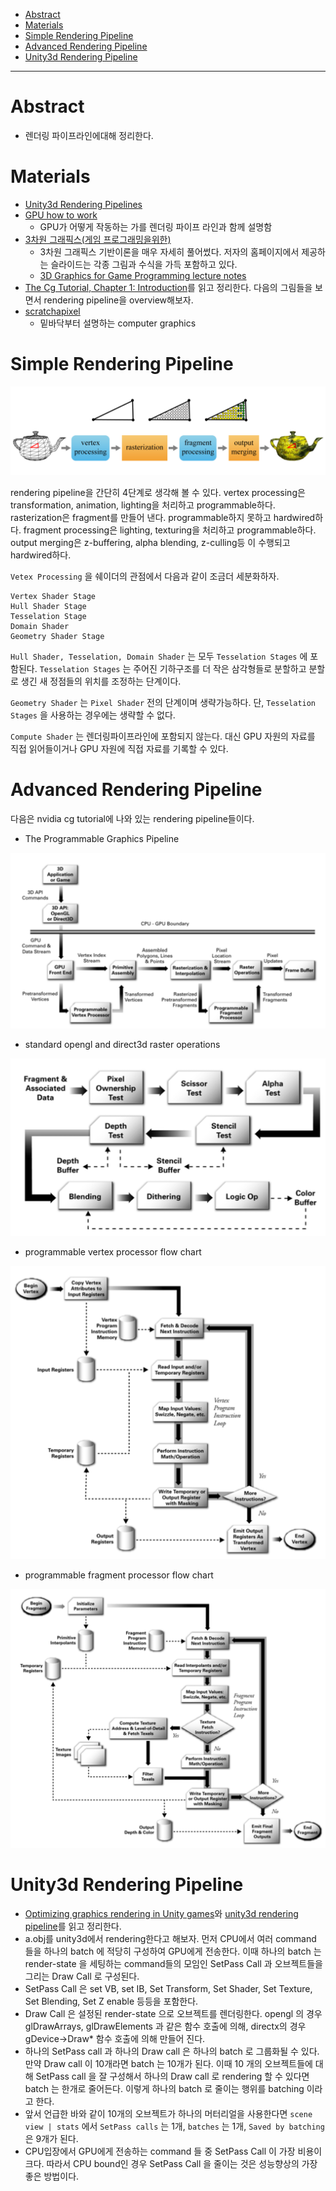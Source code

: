 - [Abstract](#abstract)
- [Materials](#materials)
- [Simple Rendering Pipeline](#simple-rendering-pipeline)
- [Advanced Rendering Pipeline](#advanced-rendering-pipeline)
- [Unity3d Rendering Pipeline](#unity3d-rendering-pipeline)

-------------------------------------------------------------------------------

# Abstract

- 렌더링 파이프라인에대해 정리한다.

# Materials

- [Unity3d Rendering Pipelines](https://catlikecoding.com/unity/tutorials/rendering/)
- [GPU how to work](http://pixeljetstream.blogspot.kr/2015/02/life-of-triangle-nvidias-logical.html)
  - GPU가 어떻게 작동하는 가를 렌더링 파이프 라인과 함께 설명함
- [3차원 그래픽스(게임 프로그래밍을위한)](http://media.korea.ac.kr/book/)
  - 3차원 그래픽스 기반이론을 매우 자세히 풀어썼다. 저자의
    홈페이지에서 제공하는 슬라이드는 각종 그림과 수식을 가득 포함하고 있다.
  - [3D Graphics for Game Programming lecture notes](../gamegraphics/3dgraphics_for_game_programming_lecture_notes/)
- [The Cg Tutorial, Chapter 1: Introduction](http://download.nvidia.com/developer/cg/Cg_Tutorial/Chapter_1.pdf)를 
  읽고 정리한다. 다음의 그림들을 보면서 rendering pipeline을 overview해보자.
- [scratchapixel](http://www.scratchapixel.com/)
  - 밑바닥부터 설명하는 computer graphics

# Simple Rendering Pipeline

![](simple_rendering_pipeline.png)

rendering pipeline을 간단히 4단계로 생각해 볼 수 있다.  vertex
processing은 transformation, animation, lighting을 처리하고
programmable하다.  rasterization은 fragment를 만들어
낸다. programmable하지 못하고 hardwired하다.  fragment processing은
lighting, texturing을 처리하고 programmable하다.  output merging은
z-buffering, alpha blending, z-culling등 이 수행되고 hardwired하다.

`Vetex Processing` 을 쉐이더의 관점에서 다음과 같이 조금더 세분화하자.

```
Vertex Shader Stage
Hull Shader Stage
Tesselation Stage
Domain Shader
Geometry Shader Stage
```

`Hull Shader, Tesselation, Domain Shader` 는 모두 `Tesselation Stages` 에 포함된다. `Tesselation Stages` 는 주어진 기하구조를 더 작은 삼각형들로 분할하고 분할로 생긴 새 정점들의 위치를 조정하는 단계이다.

`Geometry Shader` 는 `Pixel Shader` 전의 단계이며 생략가능하다. 단, `Tesselation Stages` 을 사용하는 경우에는 생략할 수 없다.

`Compute Shader` 는 렌더링파이프라인에 포함되지 않는다. 대신 GPU 자원의 자료를 직접 읽어들이거나 GPU 자원에 직접 자료를 기록할 수 있다.

# Advanced Rendering Pipeline
  
다음은 nvidia cg tutorial에 나와 있는 rendering pipeline들이다.  
  
- The Programmable Graphics Pipeline

![](the_programmable_graphics_pipeline.png)

- standard opengl and direct3d raster operations

![](standard_opengl_and_direct3d_raster_operations.png)

- programmable vertex processor flow chart

![](programmable_vertex_processor_flow_chart.png)

- programmable fragment processor flow chart

![](programmable_fragment_processor_flow_chart.png)

# Unity3d Rendering Pipeline

- [Optimizing graphics rendering in Unity games](https://unity3d.com/kr/learn/tutorials/temas/performance-optimization/optimizing-graphics-rendering-unity-games?playlist=44069)와
  [unity3d rendering pipeline](https://www.youtube.com/watch?v=qHpKfrkpt4c)를 읽고 정리한다.
- a.obj를 unity3d에서 rendering한다고 해보자. 먼저 CPU에서 여러 command 들을 하나의 batch 에 적당히 구성하여 
  GPU에게 전송한다. 이때 하나의 batch 는 render-state 을 세팅하는 command들의 모임인 SetPass Call 과 오브젝트들을 그리는 Draw Call 로 구성된다.
- SetPass Call 은 set VB, set IB, 
  Set Transform, Set Shader, Set Texture, Set Blending, 
  Set Z enable 등등을 포함한다.
- Draw Call 은 설정된 render-state 으로 오브젝트를 렌더링한다. opengl 의 경우 glDrawArrays, glDrawElements 과 같은
  함수 호출에 의해, directx의 경우 gDevice->Draw* 함수 호출에 의해 만들어 진다.
- 하나의 SetPass call 과 하나의 Draw call 은 하나의 batch 로 그룹화될 수 있다. 만약 Draw call 이 10개라면 batch 는 10개가 된다. 이때 10 개의 오브젝트들에 대해 SetPass call 을 잘 구성해서 하나의 Draw call 로 rendering 할 수 있다면 batch 는 한개로 줄어든다. 이렇게 하나의 batch 로 줄이는 행위를 batching 이라고 한다.
- 앞서 언급한 바와 같이 10개의 오브젝트가 하나의 머터리얼을 사용한다면 `scene view | stats` 에서 `SetPass calls` 는 1개, `batches` 는 1개, `Saved by batching` 은 9개가 된다.
- CPU입장에서 GPU에게 전송하는 command 들 중 SetPass Call 이 가장 비용이 크다.
  따라서 CPU bound인 경우 SetPass Call 을 줄이는 것은 성능향상의 
  가장 좋은 방법이다.
